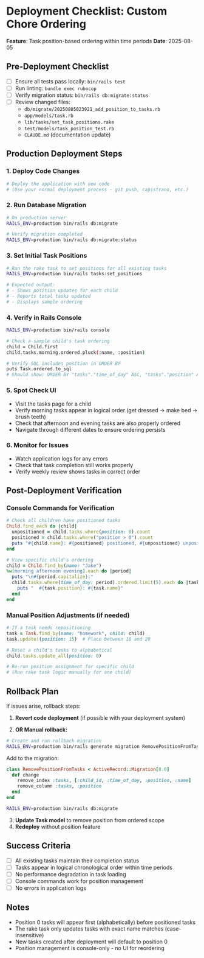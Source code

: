 # Deployment Checklist: Custom Chore Ordering

**Feature**: Task position-based ordering within time periods
**Date**: 2025-08-05

## Pre-Deployment Checklist

- [ ] Ensure all tests pass locally: `bin/rails test`
- [ ] Run linting: `bundle exec rubocop`
- [ ] Verify migration status: `bin/rails db:migrate:status`
- [ ] Review changed files:
  - `db/migrate/20250805023921_add_position_to_tasks.rb`
  - `app/models/task.rb`
  - `lib/tasks/set_task_positions.rake`
  - `test/models/task_position_test.rb`
  - `CLAUDE.md` (documentation update)

## Production Deployment Steps

### 1. Deploy Code Changes
```bash
# Deploy the application with new code
# (Use your normal deployment process - git push, capistrano, etc.)
```

### 2. Run Database Migration
```bash
# On production server
RAILS_ENV=production bin/rails db:migrate

# Verify migration completed
RAILS_ENV=production bin/rails db:migrate:status
```

### 3. Set Initial Task Positions
```bash
# Run the rake task to set positions for all existing tasks
RAILS_ENV=production bin/rails tasks:set_positions

# Expected output:
# - Shows position updates for each child
# - Reports total tasks updated
# - Displays sample ordering
```

### 4. Verify in Rails Console
```bash
RAILS_ENV=production bin/rails console

# Check a sample child's task ordering
child = Child.first
child.tasks.morning.ordered.pluck(:name, :position)

# Verify SQL includes position in ORDER BY
puts Task.ordered.to_sql
# Should show: ORDER BY "tasks"."time_of_day" ASC, "tasks"."position" ASC, "tasks"."name" ASC
```

### 5. Spot Check UI
- Visit the tasks page for a child
- Verify morning tasks appear in logical order (get dressed → make bed → brush teeth)
- Check that afternoon and evening tasks are also properly ordered
- Navigate through different dates to ensure ordering persists

### 6. Monitor for Issues
- Watch application logs for any errors
- Check that task completion still works properly
- Verify weekly review shows tasks in correct order

## Post-Deployment Verification

### Console Commands for Verification
```ruby
# Check all children have positioned tasks
Child.find_each do |child|
  unpositioned = child.tasks.where(position: 0).count
  positioned = child.tasks.where("position > 0").count
  puts "#{child.name}: #{positioned} positioned, #{unpositioned} unpositioned"
end

# View specific child's ordering
child = Child.find_by(name: "Jake")
%w[morning afternoon evening].each do |period|
  puts "\n#{period.capitalize}:"
  child.tasks.where(time_of_day: period).ordered.limit(5).each do |task|
    puts "  #{task.position}: #{task.name}"
  end
end
```

### Manual Position Adjustments (if needed)
```ruby
# If a task needs repositioning
task = Task.find_by(name: "homework", child: child)
task.update!(position: 15)  # Place between 10 and 20

# Reset a child's tasks to alphabetical
child.tasks.update_all(position: 0)

# Re-run position assignment for specific child
# (Run rake task logic manually for one child)
```

## Rollback Plan

If issues arise, rollback steps:

1. **Revert code deployment** (if possible with your deployment system)

2. **OR Manual rollback:**
```bash
# Create and run rollback migration
RAILS_ENV=production bin/rails generate migration RemovePositionFromTasks
```

Add to the migration:
```ruby
class RemovePositionFromTasks < ActiveRecord::Migration[8.0]
  def change
    remove_index :tasks, [:child_id, :time_of_day, :position, :name]
    remove_column :tasks, :position
  end
end
```

```bash
RAILS_ENV=production bin/rails db:migrate
```

3. **Update Task model** to remove position from ordered scope
4. **Redeploy** without position feature

## Success Criteria

- [ ] All existing tasks maintain their completion status
- [ ] Tasks appear in logical chronological order within time periods
- [ ] No performance degradation in task loading
- [ ] Console commands work for position management
- [ ] No errors in application logs

## Notes

- Position 0 tasks will appear first (alphabetically) before positioned tasks
- The rake task only updates tasks with exact name matches (case-insensitive)
- New tasks created after deployment will default to position 0
- Position management is console-only - no UI for reordering